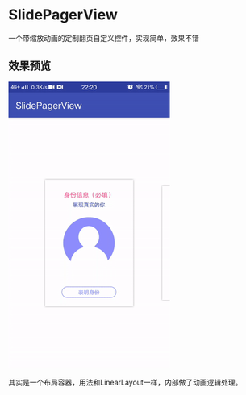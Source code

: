 # SlidePagerView
一个带缩放动画的定制翻页自定义控件，实现简单，效果不错

效果预览
---------------------------------  

![image](https://github.com/silladus/SlidePagerView/blob/master/SlidePagerView/img/ezgif.com-video-to-gif.gif)


其实是一个布局容器，用法和LinearLayout一样，内部做了动画逻辑处理。